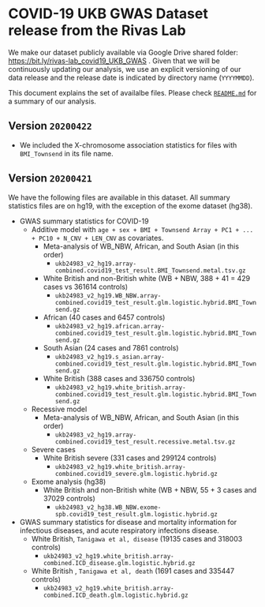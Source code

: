 # COVID-19 UKB GWAS Dataset release from the Rivas Lab

We make our dataset publicly available via Google Drive shared folder: https://bit.ly/rivas-lab_covid19_UKB_GWAS . Given that we will be continuously updating our analysis, we use an explicit versioning of our data release and the release date is indicated by directory name (`YYYYMMDD`).

This document explains the set of availalbe files. Please check [`README.md`](README.md) for a summary of our analysis.

## Version `20200422`

- We included the X-chromosome association statistics for files with `BMI_Townsend` in its file name.

## Version `20200421`

We have the following files are available in this dataset. All summary statistics files are on hg19, with the exception of the exome dataset (hg38).

- GWAS summary statistics for COVID-19
  - Additive model with `age + sex + BMI + Townsend Array + PC1 + ... + PC10 + N_CNV + LEN_CNV` as covariates.
    - Meta-analysis of WB_NBW, African, and South Asian (in this order)
      - `ukb24983_v2_hg19.array-combined.covid19_test_result.BMI_Townsend.metal.tsv.gz`
    - White British and non-British white (WB + NBW, 388 + 41 = 429 cases vs 361614 controls)
      - `ukb24983_v2_hg19.WB_NBW.array-combined.covid19_test_result.glm.logistic.hybrid.BMI_Townsend.gz`
    - African (40 cases and 6457 controls)
      - `ukb24983_v2_hg19.african.array-combined.covid19_test_result.glm.logistic.hybrid.BMI_Townsend.gz`
    - South Asian (24 cases and 7861 controls)
      - `ukb24983_v2_hg19.s_asian.array-combined.covid19_test_result.glm.logistic.hybrid.BMI_Townsend.gz`
    - White British (388 cases and 336750 controls)
      - `ukb24983_v2_hg19.white_british.array-combined.covid19_test_result.glm.logistic.hybrid.BMI_Townsend.gz`
  - Recessive model
    - Meta-analysis of WB_NBW, African, and South Asian (in this order)
      - `ukb24983_v2_hg19.array-combined.covid19_test_result.recessive.metal.tsv.gz`
  - Severe cases
    - White British severe (331 cases and 299124 controls)
      - `ukb24983_v2_hg19.white_british.array-combined.covid19_severe.glm.logistic.hybrid.gz`
  - Exome analysis (hg38)
    - White British and non-British white (WB + NBW, 55 + 3 cases and 37029 controls)
      - `ukb24983_v2_hg38.WB_NBW.exome-spb.covid19_test_result.glm.logistic.hybrid.gz`
- GWAS summary statistics for disease and mortality information for infectious diseases, and acute respiratory infections disease.
  - White British, `Tanigawa et al, disease` (19135 cases and 318003 controls)
    - `ukb24983_v2_hg19.white_british.array-combined.ICD_disease.glm.logistic.hybrid.gz`
  - White British , `Tanigawa et al, death` (1691 cases and 335447 controls)
    - `ukb24983_v2_hg19.white_british.array-combined.ICD_death.glm.logistic.hybrid.gz`

